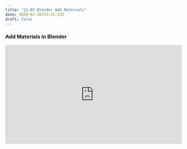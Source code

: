 ```yaml
---
title: "12.05 Blender Add Materials"
date: 2020-01-26T23:11:13Z
draft: false
---
```


<div class="video-grid">

<div class="video-card">

### Add Materials in Blender

<div class="iframe-16-9-container">
<iframe width="560" height="315" src="https://www.youtube.com/embed/MQ7ba6CoGHM" title="YouTube video player" frameborder="0" allow="accelerometer; autoplay; clipboard-write; encrypted-media; gyroscope; picture-in-picture; web-share" allowfullscreen></iframe>
</div>
</div>

</div>
